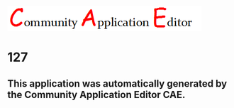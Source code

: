![CAE](https://github.com/CAETESTRWTH/CAE-Deployment-Temp/blob/master/img/logo.png)  

127
===================


This application was automatically generated by the Community Application Editor CAE.  
---------------
